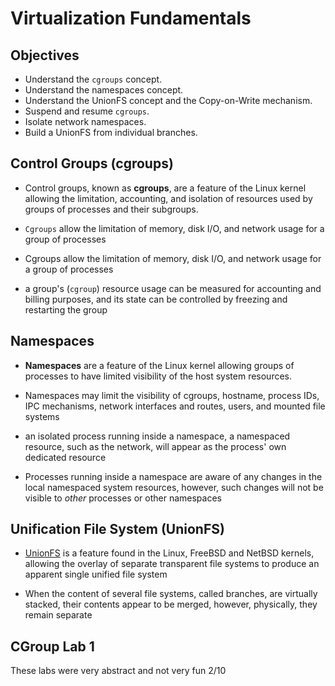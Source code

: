 # Virtualization Fundamentals

## Objectives

* Understand the `cgroups` concept.
* Understand the namespaces concept.
* Understand the UnionFS concept and the Copy-on-Write mechanism.
* Suspend and resume `cgroups`.
* Isolate network namespaces.
* Build a UnionFS from individual branches.


## Control Groups (cgroups)

* Control groups, known as **cgroups**, are a feature of the Linux kernel allowing the limitation, accounting, and isolation of resources used by groups of processes and their subgroups.

* `Cgroups` allow the limitation of memory, disk I/O, and network usage for a group of processes

* Cgroups allow the limitation of memory, disk I/O, and network usage for a group of processes

* a group's (`cgroup`) resource usage can be measured for accounting and billing purposes, and its state can be controlled by freezing and restarting the group

## Namespaces

* **Namespaces** are a feature of the Linux kernel allowing groups of processes to have limited visibility of the host system resources.

* Namespaces may limit the visibility of cgroups, hostname, process IDs, IPC mechanisms, network interfaces and routes, users, and mounted file systems

* an isolated process running inside a namespace, a namespaced resource, such as the network, will appear as the process' own dedicated resource

* Processes running inside a namespace are aware of any changes in the local namespaced system resources, however, such changes will not be visible to *other* processes or other namespaces


## Unification File System (UnionFS)

* [UnionFS](https://en.wikipedia.org/wiki/UnionFS) is a feature found in the Linux, FreeBSD and NetBSD kernels, allowing the overlay of separate transparent file systems to produce an apparent single unified file system

* When the content of several file systems, called branches, are virtually stacked, their contents appear to be merged, however, physically, they remain separate


## CGroup Lab 1

These labs were very abstract and not very fun 2/10
